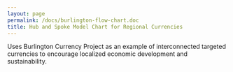 ```yaml
---
layout: page
permalink: /docs/burlington-flow-chart.doc
title: Hub and Spoke Model Chart for Regional Currencies
---
```

Uses Burlington Currency Project as an example of interconnected targeted currencies to encourage localized economic development and sustainability.
